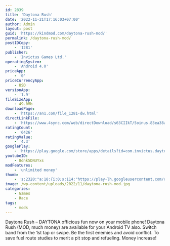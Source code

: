 ```yaml
---
id: 2839
title: 'Daytona Rush'
date: '2022-11-21T17:16:03+07:00'
author: Admin
layout: post
guid: 'https://kindmod.com/daytona-rush-mod/'
permalink: /daytona-rush-mod/
postIDCopy:
    - '1281'
publisher:
    - 'Invictus Games Ltd.'
operatingSystem:
    - 'Android 4.0'
priceApp:
    - '0'
priceCurrencyApp:
    - USD
versionApp:
    - '1.9'
fileSizeApp:
    - 49.0Mb
downloadPage:
    - 'https://an1.com/file_1281-dw.html'
directLinkFile:
    - 'https://www.4sync.com/web/directDownload/s63CIIkT/5oinus.83ea38a755ed6f00e0f3b2f2e3c88e52'
ratingCount:
    - '6426'
ratingValue:
    - '4.3'
googlePlay:
    - 'https://play.google.com/store/apps/details?id=com.invictus.daytonarush'
youtubeID:
    - 8dnk5DNUYxs
modFeatures:
    - 'unlimited money'
thumb:
    - 's:2320:"a:18:{i:0;s:114:"https://play-lh.googleusercontent.com/oX74MiZm5N7V33OVConlEQUTN9xp5ZE1vgcC17r_odR8KrHMFa_roEp3RlvcKDXrlw=w526-h296";i:1;s:116:"https://play-lh.googleusercontent.com/b5ZX9Si5NAieIgB_kVJHRD7MNTb93xBewytksBBt_wZ1cnx76_Zr8kdelxZizYbbo7pA=w526-h296";i:2;s:115:"https://play-lh.googleusercontent.com/o0X8IDUiK5t4YutC0_0_S1ysdXrQSbsMeHFUIi937RZkT2FF0U4X-jBwdVq8X2aRO_Q=w526-h296";i:3;s:114:"https://play-lh.googleusercontent.com/etlCnRmJtg25BhTIUG4gnRaMvp9pJ9Khu1QoilNkXIkM5ZTOq_D69XvQtCYsJVCnCw=w526-h296";i:4;s:114:"https://play-lh.googleusercontent.com/0XuWtvkbqv71Xb3bLJXg1dZzNMh0CHzEnZ8_rpMKgLznrClJR6wJp92X4XkkEHXu8Q=w526-h296";i:5;s:116:"https://play-lh.googleusercontent.com/Rql6D_H2nRLrngXtGhaKrbKF4l_yIZ8JXXwtZ5WFQ06nHcmL505mtAaE3RGivWWPnQsS=w526-h296";i:6;s:115:"https://play-lh.googleusercontent.com/MtXYYLRSVNO9nr845hUaZCZd0oL17Rf-znjuuKBgnLqjGb5vMY20oH_7F-eYDPKGoOg=w526-h296";i:7;s:115:"https://play-lh.googleusercontent.com/_qqkHkJC-lAVfPe0YZzyfHL7ZeXYqTz8aiq5oyTSUvNF09LkGK7nW3AcT1VwrrZRaEY=w526-h296";i:8;s:114:"https://play-lh.googleusercontent.com/kyWitwANWNFrJr6Pxmt_hDe9Voyai_eYtFEx0dAwKrllD4zWF6VSLpbOLLsuhEMRmQ=w526-h296";i:9;s:115:"https://play-lh.googleusercontent.com/HHiMNcDCbrfQsOkYm4_24W9EyLGiPOKXKSzXeNZjpY92sEm3PliA7a-qn9OEuOn09KI=w526-h296";i:10;s:116:"https://play-lh.googleusercontent.com/krC3z1uFOxInihhNc5RWXPHIM_Pd1rwrUMM27LuI91WOBZO9MiwrlyIyX9iu7GKxRdbE=w526-h296";i:11;s:116:"https://play-lh.googleusercontent.com/CE7s88Sd_H-TweNFftP_iP7MV1Y_akeumZwbs5KlUgJrEz_-vp5Sd6XoAG2uaq_82dU7=w526-h296";i:12;s:116:"https://play-lh.googleusercontent.com/FUReUC4RyzxIRADqnnc3VytiK85dLsdQLRFCfPpbj6woETI1cqbnyQ9wpVB8jxaHyMzU=w526-h296";i:13;s:116:"https://play-lh.googleusercontent.com/15dp0TXbtPHu2lb97hTxlw57xSIfQRvevuC8HFkzh_Cjq78Xc_3nPwpFq6E6bNU7FMm2=w526-h296";i:14;s:115:"https://play-lh.googleusercontent.com/wGmHVFcVe4NQUhz5P7S1DWUuJgGTpiJJdV1yFxwjHGhfoToT0fLl3D5OdZAsF8dxGuo=w526-h296";i:15;s:115:"https://play-lh.googleusercontent.com/lr1CliR66UzUFyJwxqU2GbG3hzVpeOaeT5uJKeE1epzYhzzQJVuYvVa0MOozpR6sN-0=w526-h296";i:16;s:115:"https://play-lh.googleusercontent.com/A72rzpPciZMWK0lGq0HgAxYlQgayR0ekgMVH2EmooPaavaWFb9pVZILq5SZF5tM9cU4=w526-h296";i:17;s:114:"https://play-lh.googleusercontent.com/M-a0AwrjHYGyBrsl5yDxsCGkrJRFp8B9mci6kVzDPBwQ8xLFwcry-eWUFPcBrAruyQ=w526-h296";}";'
image: /wp-content/uploads/2022/11/daytona-rush-mod.jpg
categories:
    - Games
    - Race
tags:
    - mods
---
```


Daytona Rush – DAYTONA officious fun now on your mobile phone! Daytona Rush (MOD, much money) are available for your Android TV also. Switch band from the 1st tap or swipe. Be the first enemies and avoid conflict. To save fuel route studies to merit a pit stop and refueling. Money increase!
